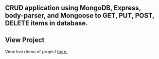 ## CRUD application using MongoDB, Express, body-parser, and Mongoose to GET, PUT, POST, DELETE items in database.

## View Project

View live demo of project [here.](https://jrdukes.github.io/mongo-rest-app/web/index.html)


